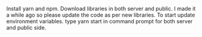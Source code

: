 Install yarn and npm.
Download libraries in both server and public.
I made it a while ago so please update the code as per new libraries.
To start update environment variables.
type yarn start in command prompt for both server and public side.
